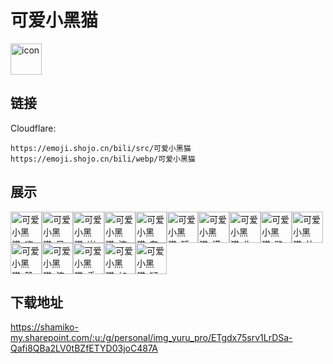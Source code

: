 # 可爱小黑猫
<img src="https://emoji.shojo.cn/bili/src/可爱小黑猫/icon.png" width="50" height="50" alt="icon">

## 链接
Cloudflare:
```
https://emoji.shojo.cn/bili/src/可爱小黑猫
https://emoji.shojo.cn/bili/webp/可爱小黑猫
```
## 展示
<img src="https://emoji.shojo.cn/bili/src/可爱小黑猫/可爱小黑猫-嗨.png" width="50" height="50" alt="可爱小黑猫-嗨"><img src="https://emoji.shojo.cn/bili/src/可爱小黑猫/可爱小黑猫-呆呆.png" width="50" height="50" alt="可爱小黑猫-呆呆"><img src="https://emoji.shojo.cn/bili/src/可爱小黑猫/可爱小黑猫-崩溃.png" width="50" height="50" alt="可爱小黑猫-崩溃"><img src="https://emoji.shojo.cn/bili/src/可爱小黑猫/可爱小黑猫-流汗.png" width="50" height="50" alt="可爱小黑猫-流汗"><img src="https://emoji.shojo.cn/bili/src/可爱小黑猫/可爱小黑猫-在画了.png" width="50" height="50" alt="可爱小黑猫-在画了"><img src="https://emoji.shojo.cn/bili/src/可爱小黑猫/可爱小黑猫-睡觉.png" width="50" height="50" alt="可爱小黑猫-睡觉"><img src="https://emoji.shojo.cn/bili/src/可爱小黑猫/可爱小黑猫-摸鱼.png" width="50" height="50" alt="可爱小黑猫-摸鱼"><img src="https://emoji.shojo.cn/bili/src/可爱小黑猫/可爱小黑猫-生气.png" width="50" height="50" alt="可爱小黑猫-生气"><img src="https://emoji.shojo.cn/bili/src/可爱小黑猫/可爱小黑猫-路过.png" width="50" height="50" alt="可爱小黑猫-路过"><img src="https://emoji.shojo.cn/bili/src/可爱小黑猫/可爱小黑猫-比心.png" width="50" height="50" alt="可爱小黑猫-比心"><img src="https://emoji.shojo.cn/bili/src/可爱小黑猫/可爱小黑猫-静音.png" width="50" height="50" alt="可爱小黑猫-静音"><img src="https://emoji.shojo.cn/bili/src/可爱小黑猫/可爱小黑猫-流泪.png" width="50" height="50" alt="可爱小黑猫-流泪"><img src="https://emoji.shojo.cn/bili/src/可爱小黑猫/可爱小黑猫-委屈.png" width="50" height="50" alt="可爱小黑猫-委屈"><img src="https://emoji.shojo.cn/bili/src/可爱小黑猫/可爱小黑猫-加载中.png" width="50" height="50" alt="可爱小黑猫-加载中"><img src="https://emoji.shojo.cn/bili/src/可爱小黑猫/可爱小黑猫-疑问.png" width="50" height="50" alt="可爱小黑猫-疑问">

## 下载地址

https://shamiko-my.sharepoint.com/:u:/g/personal/img_yuru_pro/ETgdx75srv1LrDSa-Qafi8QBa2LV0tBZfETYD03joC487A